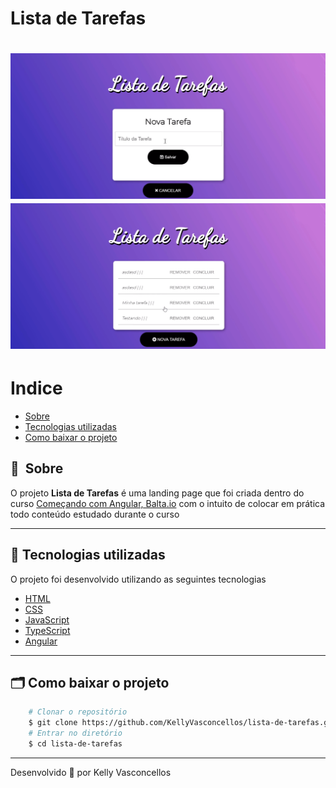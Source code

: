 # Lista de Tarefas

<h1 align="center">
    <img src="public/apresentacao1.png">
    <img src="public/apresentacao2.png">
</h1>

# Indice

- [Sobre](#-sobre)
- [Tecnologias utilizadas](#-tecnologias-utilizadas)
- [Como baixar o projeto](#-como-baixar-o-projeto)

## 🔖&nbsp; Sobre

O projeto **Lista de Tarefas** é uma landing page que foi criada dentro do curso [Começando com Angular, Balta.io](https://balta.io/cursos/comecando-com-angular) com o intuito de colocar em prática todo conteúdo estudado durante o curso

---

## 🚀 Tecnologias utilizadas

O projeto foi desenvolvido utilizando as seguintes tecnologias

- [HTML](https://developer.mozilla.org/pt-BR/docs/Web/HTML)
- [CSS](https://developer.mozilla.org/pt-BR/docs/Web/CSS)
- [JavaScript](https://developer.mozilla.org/pt-BR/docs/Web/JavaScript)
- [TypeScript](https://www.typescriptlang.org/)
- [Angular](https://angular.io/)

---

## 🗂 Como baixar o projeto

```bash
    # Clonar o repositório
    $ git clone https://github.com/KellyVasconcellos/lista-de-tarefas.git
    # Entrar no diretório
    $ cd lista-de-tarefas
```

---

Desenvolvido 💜 por Kelly Vasconcellos
